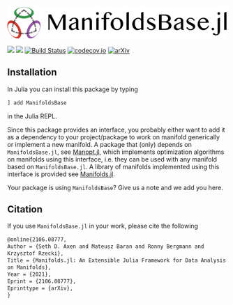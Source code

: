<div align="center">
    <img src="https://github.com/JuliaManifolds/ManifoldsBase.jl/blob/master/docs/src/assets/logo-text-readme.png" alt="ManifoldsBase.jl Logo with text" width="701">
</div>

[![](https://img.shields.io/badge/docs-stable-blue.svg)](https://juliamanifolds.github.io/ManifoldsBase.jl/stable/)
[![](https://img.shields.io/badge/docs-dev-blue.svg)](https://juliamanifolds.github.io/ManifoldsBase.jl/latest/)
[![Build Status](https://travis-ci.org/JuliaManifolds/ManifoldsBase.jl.svg?branch=master)](https://travis-ci.org/JuliaManifolds/ManifoldsBase.jl/)
[![codecov.io](http://codecov.io/github/JuliaManifolds/ManifoldsBase.jl/coverage.svg?branch=master)](https://codecov.io/gh/JuliaManifolds/ManifoldsBase.jl/)
[![arXiv](https://img.shields.io/badge/arXiv%20CS.MS-2106.08777-blue.svg)](https://arxiv.org/abs/2106.08777)

## Installation

In Julia you can install this package by typing

```julia
] add ManifoldsBase
```

in the Julia REPL.

Since this package provides an interface, you probably either want to add it as a dependency to your project/package to work on manifold generically or implement a new manifold.
A package that (only) depends on `ManifoldsBase.jl`, see [Manopt.jl](https://manoptjl.org/stable/), which implements optimization algorithms on manifolds using this interface, i.e. they can be used with any manifold based on `ManifoldsBase.jl`. A library of manifolds implemented using this interface is provided see [Manifolds.jl](https://juliamanifolds.github.io/Manifolds.jl/stable/).

Your package is using `ManifoldsBase`? Give us a note and we add you here.

## Citation

If you use `ManifoldsBase.jl` in your work, please cite the following

```biblatex
@online{2106.08777,
Author = {Seth D. Axen and Mateusz Baran and Ronny Bergmann and Krzysztof Rzecki},
Title = {Manifolds.jl: An Extensible Julia Framework for Data Analysis on Manifolds},
Year = {2021},
Eprint = {2106.08777},
Eprinttype = {arXiv},
}
```
